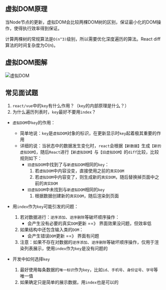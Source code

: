 ## 虚拟DOM原理

当Node节点的更新，虚拟DOM会比较两棵DOM树的区别，保证最小化的DOM操作，使得执行效率得到保证。

计算两棵树的常规算法是`O(n^3)`级别，所以需要优化深度遍历的算法。React diff算法的时间复杂度为O(n)。

## 虚拟DOM图解

![虚拟DOM](D:\Project\Personal\frontEnd-knowledge\React\文档\imgs\虚拟DOM.png)

## 常见面试题

1. `react/vue`中的`key`有什么作用？（`key`的内部原理是什么？）
2. 为什么遍历列表时，`key`最好不要用`index`？

- `虚拟DOM`中`key`的作用：
  - 简单地说：`key`是`虚拟DOM`对象的标识，在更新显示时`key`起着极其重要的作用
  - 详细的说：当状态中的数据发生变化时，`react`会根据`【新数据】`生成`【新的虚拟DOM】`，随后`React`进行`【新虚拟DOM】`与`【旧虚拟DOM】`的`diff`比较，比较规则如下：
    - `旧虚拟DOM`中找到了与`新虚拟DOM`相同的`key`：
      1. 若`虚拟DOM`中内容没变，直接使用之前的`真实DOM`
      2. 若`虚拟DOM`中内容变了，则生成新的`真实DOM`，随后替换掉页面中之前的`真实DOM`
    - `旧虚拟DOM`中未找到与`新虚拟DOM`相同的`key`
      1. 根据数据创建新的`真实DOM`，随后渲染到页面

- 用`index`作为`key`可能引发的问题：
  1. 若对数据进行：`逆序添加`、`逆序删除`等破坏顺序操作：
     - 会产生没有必要的真实`DOM`更新 ==》 界面效果没问题，但效率低
  2. 如果结构中还包含输入类的`DOM`：
     - 会产生错误`DOM`更新 ==》 界面有问题
  3. 注意：如果不存在对数据的`逆序添加`、`逆序删除`等破坏顺序操作，仅用于渲染列表展示，使用`index`作为`key`是没有问题的

- 开发中如何选择`key`
  1. 最好使用每条数据的`唯一标识`作为`key`，比如`id`、`手机号`、`身份证号`、`学号`等唯一值
  2. 如果确定只是简单的展示数据，用`index`也是可以的